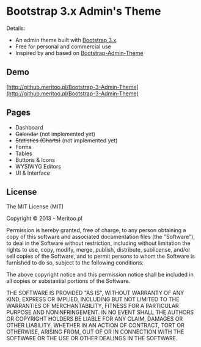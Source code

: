 # Bootstrap 3.x Admin's Theme

Details:

* An admin theme built with [Bootstrap 3.x](http://getbootstrap.com).  
* Free for personal and commercial use
* Inspired by and based on [Bootstrap-Admin-Theme](https://github.com/VinceG/Bootstrap-Admin-Theme)

## Demo

[http://github.meritoo.pl/Bootstrap-3-Admin-Theme](http://github.meritoo.pl/Bootstrap-3-Admin-Theme)

## Pages

* Dashboard
* ~~Calendar~~ (not implemented yet)
* ~~Statistics (Charts)~~ (not implemented yet)
* Forms
* Tables
* Buttons & Icons
* WYSIWYG Editors
* UI & Interface

## License

The MIT License (MIT)

Copyright &copy; 2013 - Meritoo.pl

Permission is hereby granted, free of charge, to any person obtaining a copy of this software and associated documentation files (the "Software"), to deal in the Software without restriction, including without limitation the rights to use, copy, modify, merge, publish, distribute, sublicense, and/or sell copies of the Software, and to permit persons to whom the Software is furnished to do so, subject to the following conditions:

The above copyright notice and this permission notice shall be included in all copies or substantial portions of the Software.

THE SOFTWARE IS PROVIDED "AS IS", WITHOUT WARRANTY OF ANY KIND, EXPRESS OR IMPLIED, INCLUDING BUT NOT LIMITED TO THE WARRANTIES OF MERCHANTABILITY, FITNESS FOR A PARTICULAR PURPOSE AND NONINFRINGEMENT. IN NO EVENT SHALL THE AUTHORS OR COPYRIGHT HOLDERS BE LIABLE FOR ANY CLAIM, DAMAGES OR OTHER LIABILITY, WHETHER IN AN ACTION OF CONTRACT, TORT OR OTHERWISE, ARISING FROM, OUT OF OR IN CONNECTION WITH THE SOFTWARE OR THE USE OR OTHER DEALINGS IN THE SOFTWARE.